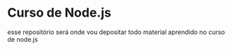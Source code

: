 # Curso de Node.js
esse repositório será onde vou depositar todo material aprendido no curso de node.js
